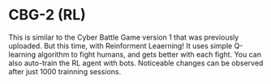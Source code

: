 # CBG-2 (RL)
This is similar to the Cyber Battle Game version 1 that was previously uploaded. But this time, with Reinforment Leaerning!
It uses simple Q-learning algorithm to fight humans, and gets better with each fight.
You can also auto-train the RL agent with bots. Noticeable changes can be observed after just 1000 trainning sessions.

